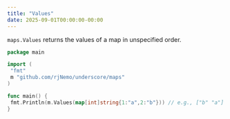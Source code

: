 ```yaml
---
title: "Values"
date: 2025-09-01T00:00:00-00:00
---
```


`maps.Values` returns the values of a map in unspecified order.

```go
package main

import (
 "fmt"
 m "github.com/rjNemo/underscore/maps"
)

func main() {
 fmt.Println(m.Values(map[int]string{1:"a",2:"b"})) // e.g., ["b" "a"]
}
```
